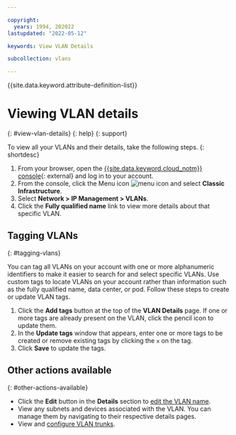 ```yaml
---

copyright:
  years: 1994, 202022
lastupdated: "2022-05-12"

keywords: View VLAN Details

subcollection: vlans

---
```


{{site.data.keyword.attribute-definition-list}}

# Viewing VLAN details
{: #view-vlan-details}
{: help}
{: support}

To view all your VLANs and their details, take the following steps.
{: shortdesc}

1. From your browser, open the [{{site.data.keyword.cloud_notm}} console](https://{DomainName}/){: external} and log in to your account. 
1. From the console, click the Menu icon ![menu icon](../../icons/icon_hamburger.svg) and select **Classic Infrastructure**. 
1. Select **Network > IP Management > VLANs**.
1. Click the **Fully qualified name** link to view more details about that specific VLAN.

## Tagging VLANs
{: #tagging-vlans}

You can tag all VLANs on your account with one or more alphanumeric identifiers to make it easier to search for and select specific VLANs. Use custom tags to locate VLANs on your account rather than information such as the fully qualified name, data center, or pod. Follow these steps to create or update VLAN tags.

1. Click the **Add tags** button at the top of the **VLAN Details** page. If one or more tags are already present on the VLAN, click the pencil icon to update them.
1. In the **Update tags** window that appears, enter one or more tags to be created or remove existing tags by clicking the `x` on the tag.
1. Click **Save** to update the tags.

## Other actions available
{: #other-actions-available}

- Click the **Edit** button in the **Details** section to [edit the VLAN name](/docs/vlans?topic=vlans-edit-vlan-name). 
- View any subnets and devices associated with the VLAN. You can manage them by navigating to their respective details pages. 
- View and [configure VLAN trunks](/docs/vlans?topic=vlans-configuring-vlan-trunks).

